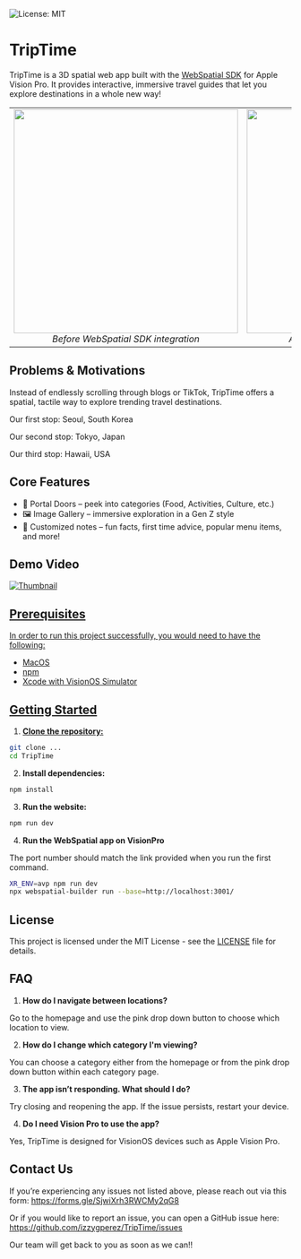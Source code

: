 ![License: MIT](https://img.shields.io/badge/License-MIT-yellow.svg)
<h1>TripTime</h1>

TripTime is a 3D spatial web app built with the [WebSpatial SDK](https://github.com/webspatial/webspatial-sdk?tab=readme-ov-file) for Apple Vision Pro.
It provides interactive, immersive travel guides that let you explore destinations in a whole new way!

<div align="center" style="width: 100%; max-width: 860px;">
  <table>
    <tr>
      <td align="center">
        <img src="/TripTime/public/images/triptime_simulator.png" width="400"/>
        <em>Before WebSpatial SDK integration</em>
      </td>
      <td align="center">
        <img src="/TripTime/public/images/triptime_visionpro.PNG" width="400"/>
        <em>After WebSpatial SDK integration</em>
      </td>
    </tr>
  </table>
</div>

## Problems & Motivations
Instead of endlessly scrolling through blogs or TikTok, TripTime offers a spatial, tactile way to explore trending travel destinations. 

Our first stop: Seoul, South Korea

Our second stop: Tokyo, Japan

Our third stop: Hawaii, USA

## Core Features
- 🌉 Portal Doors – peek into categories (Food, Activities, Culture, etc.)
- 🖼️ Image Gallery – immersive exploration in a Gen Z style
- 📝 Customized notes – fun facts, first time advice, popular menu items, and more!

## Demo Video

[![Thumbnail](/TripTime/public/images/triptime_visionpro.PNG)](https://youtu.be/rlbVBEx7PIE)

<a href="https://youtu.be/rlbVBEx7PIE" target="_blank">

## Prerequisites
In order to run this project successfully, you would need to have the following:
- MacOS
- npm
- Xcode with VisionOS Simulator

## Getting Started
1. **Clone the repository:**
```bash
git clone ...
cd TripTime
```

2. **Install dependencies:**
```bash
npm install
```

3. **Run the website:**
```bash
npm run dev
```

4. **Run the WebSpatial app on VisionPro**

The port number should match the link provided when you run the first command.

```bash
XR_ENV=avp npm run dev
npx webspatial-builder run --base=http://localhost:3001/
```
## License

This project is licensed under the MIT License - see the [LICENSE](LICENSE) file for details.

## FAQ

1. **How do I navigate between locations?**

Go to the homepage and use the pink drop down button to choose which location to view.

2. **How do I change which category I'm viewing?**

You can choose a category either from the homepage or from the pink drop down button within each category page.

3. **The app isn’t responding. What should I do?**

Try closing and reopening the app. If the issue persists, restart your device.

4. **Do I need Vision Pro to use the app?**

Yes, TripTime is designed for VisionOS devices such as Apple Vision Pro.

## Contact Us

If you’re experiencing any issues not listed above, please reach out via this form: https://forms.gle/SjwiXrh3RWCMy2qG8

Or if you would like to report an issue, you can open a GitHub issue here: https://github.com/izzygperez/TripTime/issues

Our team will get back to you as soon as we can!!
